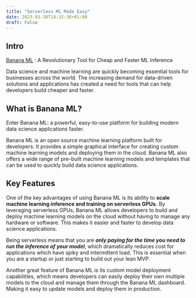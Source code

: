 ```yaml
---
title: "Serverless ML Made Easy"
date: 2023-03-30T14:32:36+01:00
draft: False
---
```



Intro
--------

[Banana ML](https://banana.dev) : A Revolutionary Tool for Cheap and Faster ML Inference

Data science and machine learning are quickly becoming essential tools for businesses across the world. The increasing demand for data-driven solutions and applications has created a need for tools that can help developers build cheaper and faster. 

What is Banana ML?
-------
Enter Banana ML: a powerful, easy-to-use platform for building modern data science applications faster.

Banana ML is an open source machine learning platform built for developers. It provides a simple graphical interface for creating custom machine learning models and deploying them in the cloud. Banana ML also offers a wide range of pre-built machine learning models and templates that can be used to quickly build data science applications.

Key Features
---------
One of the key advantages of using Banana ML is its ability to **scale machine learning inference and training on serverless GPUs.** By leveraging serverless GPUs, Banana ML allows developers to build and deploy machine learning models on the cloud without having to manage any hardware or software. This makes it easier and faster to develop data science applications.

Being serverless means that you are ***only paying for the time you need to run the inference of your model***, which dramatically reduces cost for applications which have spiky and intermittent load. This is essential when you are a startup or just starting to build out your lean MVP.

Another great feature of Banana ML is its custom model deployment capabilities, which means developers can easily deploy their own multiple models to the cloud and manage them through the Banana ML dashboard. Making it easy to update models and deploy them in production.


